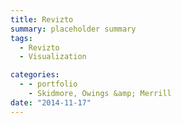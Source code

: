 ```yaml
---
title: Revizto
summary: placeholder summary
tags:
  - Revizto
  - Visualization

categories:
  - - portfolio
    - Skidmore, Owings &amp; Merrill
date: "2014-11-17"
---
```

